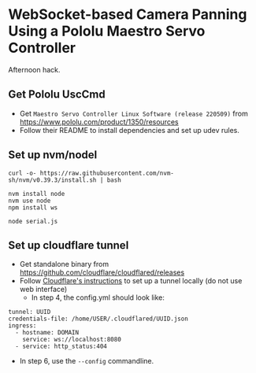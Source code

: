 # WebSocket-based Camera Panning Using a Pololu Maestro Servo Controller

Afternoon hack.

## Get Pololu UscCmd

* Get `Maestro Servo Controller Linux Software (release 220509)` from https://www.pololu.com/product/1350/resources
* Follow their README to install dependencies and set up udev rules.

## Set up nvm/nodel

```
curl -o- https://raw.githubusercontent.com/nvm-sh/nvm/v0.39.3/install.sh | bash

nvm install node
nvm use node
npm install ws

node serial.js
```

## Set up cloudflare tunnel

* Get standalone binary from https://github.com/cloudflare/cloudflared/releases
* Follow [Cloudflare's instructions](https://developers.cloudflare.com/cloudflare-one/connections/connect-apps/install-and-setup/tunnel-guide/local/#set-up-a-tunnel-locally-cli-setup) to set up a tunnel locally (do not use web interface)
  * In step 4, the config.yml should look like:
```
tunnel: UUID
credentials-file: /home/USER/.cloudflared/UUID.json
ingress:
  - hostname: DOMAIN
    service: ws://localhost:8080
  - service: http_status:404
```
  * In step 6, use the `--config` commandline.
